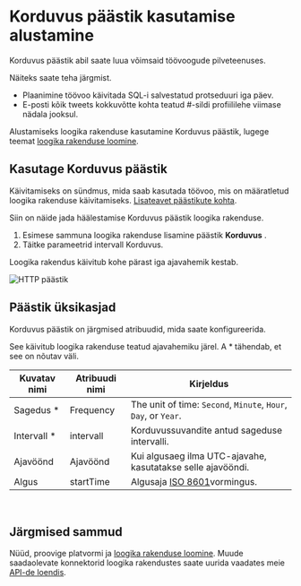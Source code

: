 <properties
    pageTitle="Lisa Korduvus päästik loogika rakendustes | Microsoft Azure'i"
    description="Ülevaade Korduvus käivitada, ja kuidas seda kasutada koos Azure loogika rakendus."
    services=""
    documentationCenter=""
    authors="jeffhollan"
    manager="erikre"
    editor=""
    tags="connectors"/>

<tags
   ms.service="logic-apps"
   ms.devlang="na"
   ms.topic="article"
   ms.tgt_pltfrm="na"
   ms.workload="na"
   ms.date="07/18/2016"
   ms.author="jehollan"/>

# <a name="get-started-with-the-recurrence-trigger"></a>Korduvus päästik kasutamise alustamine

Korduvus päästik abil saate luua võimsaid töövoogude pilveteenuses.

Näiteks saate teha järgmist.

- Plaanimine töövoo käivitada SQL-i salvestatud protseduuri iga päev.
- E-posti kõik tweets kokkuvõtte kohta teatud #-sildi profiililehe viimase nädala jooksul.

Alustamiseks loogika rakenduse kasutamine Korduvus päästik, lugege teemat [loogika rakenduse loomine](../app-service-logic/app-service-logic-create-a-logic-app.md).

## <a name="use-a-recurrence-trigger"></a>Kasutage Korduvus päästik

Käivitamiseks on sündmus, mida saab kasutada töövoo, mis on määratletud loogika rakenduse käivitamiseks. [Lisateavet päästikute kohta](connectors-overview.md).

Siin on näide jada häälestamise Korduvus päästik loogika rakenduse.

1. Esimese sammuna loogika rakenduse lisamine päästik **Korduvus** .
2. Täitke parameetrid intervall Korduvus.

Loogika rakendus käivitub kohe pärast iga ajavahemik kestab.

![HTTP päästik](./media/connectors-native-recurrence/using-trigger.png)

## <a name="trigger-details"></a>Päästik üksikasjad

Korduvus päästik on järgmised atribuudid, mida saate konfigureerida.

See käivitub loogika rakenduse teatud ajavahemiku järel.
A * tähendab, et see on nõutav väli.

|Kuvatav nimi|Atribuudi nimi|Kirjeldus|
|---|---|---|
|Sagedus *|Frequency|The unit of time: `Second`, `Minute`, `Hour`, `Day`, or `Year`.|
|Intervall *|intervall|Korduvussuvandite antud sageduse intervalli.|
|Ajavöönd|Ajavöönd|Kui algusaeg ilma UTC-ajavahe, kasutatakse selle ajavööndi.|
|Algus|startTime|Algusaja [ISO 8601](https://en.wikipedia.org/wiki/ISO_8601#Combined_date_and_time_representations)vormingus.|
<br>


## <a name="next-steps"></a>Järgmised sammud

Nüüd, proovige platvormi ja [loogika rakenduse loomine](../app-service-logic/app-service-logic-create-a-logic-app.md). Muude saadaolevate konnektorid loogika rakendustes saate uurida vaadates meie [API-de loendis](apis-list.md).
